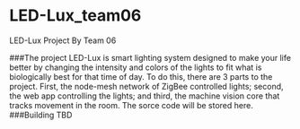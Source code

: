 # LED-Lux_team06
LED-Lux Project By Team 06 

###The project
LED-Lux is smart lighting system designed to make your life better by changing the intensity and colors of the lights to fit what is biologically best for that time of day. To do this, there are 3 parts to the project. First, the node-mesh network of ZigBee controlled lights; second, the web app controlling the lights; and third, the machine vision core that tracks movement in the room. The sorce code will be stored here. 
###Building
TBD
